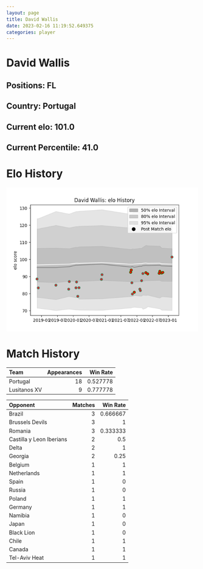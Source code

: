 ```yaml
---  
layout: page  
title: David Wallis  
date: 2023-02-16 11:19:52.649375  
categories: player  
---
```

# David Wallis

## Positions: FL

## Country: Portugal

## Current elo: 101.0

## Current Percentile: 41.0

# Elo History


![elo history](history_DavidWallis.png)
# Match History


| Team         |   Appearances |   Win Rate |
|:-------------|--------------:|-----------:|
| Portugal     |            18 |   0.527778 |
| Lusitanos XV |             9 |   0.777778 |

| Opponent                 |   Matches |   Win Rate |
|:-------------------------|----------:|-----------:|
| Brazil                   |         3 |   0.666667 |
| Brussels Devils          |         3 |   1        |
| Romania                  |         3 |   0.333333 |
| Castilla y Leon Iberians |         2 |   0.5      |
| Delta                    |         2 |   1        |
| Georgia                  |         2 |   0.25     |
| Belgium                  |         1 |   1        |
| Netherlands              |         1 |   1        |
| Spain                    |         1 |   0        |
| Russia                   |         1 |   0        |
| Poland                   |         1 |   1        |
| Germany                  |         1 |   1        |
| Namibia                  |         1 |   0        |
| Japan                    |         1 |   0        |
| Black Lion               |         1 |   0        |
| Chile                    |         1 |   1        |
| Canada                   |         1 |   1        |
| Tel-Aviv Heat            |         1 |   1        |